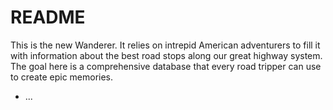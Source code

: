 # README

This is the new Wanderer.  It relies on intrepid American adventurers to fill it with information about the best road stops along our great highway system.  The goal here is a comprehensive database that every road tripper can use to create epic memories.
* ...
